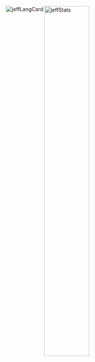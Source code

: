 <img align="left" alt="jeffLangCard" src="https://github-readme-stats.vercel.app/api/top-langs/?username=jeffreyz69&theme=dracula&langs_count=8&layout=compact"/>
<img align="center" alt="jeffStats" src="https://github-readme-stats.vercel.app/api?username=jeffreyz69&show_icons=true&theme=ayu-dracula" width="49.5%"/>